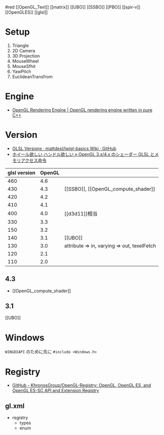 #red
[[OpenGL_Text]] [[matrix]]
[[UBO]] [[SSBO]] [[PBO]]
[[spir-v]] [[OpenGLES]] [[glsl]]

# Setup
1. Triangle
1. 2D Camera
1. 3D Projection
1. MouseWheel
1. MouseSfhit
1. YawPitch
1. EuclideanTransfrom

# Engine
- [OpenGL Rendering Engine | OpenGL rendering engine written in pure C++](https://opengl.bassi.li/)

# Version
- [GLSL Versions · mattdesl/lwjgl-basics Wiki · GitHub](https://github.com/mattdesl/lwjgl-basics/wiki/glsl-versions)
- [ホイール欲しい ハンドル欲しい » OpenGL 3.x/4.x のシェーダー GLSL とメモリアクセス命令](https://wlog.flatlib.jp/index.php?virtualpath=item/1637)

|glsl version|OpenGL| |
|-|-|-|
|460|4.6||
|430|4.3|[[SSBO]], [[OpenGL_compute_shader]]|
|420|4.2||
|410|4.1||
|400|4.0|[[d3d11]]相当|
|330|3.3||
|150|3.2||
|140|3.1|[[UBO]]|
|130|3.0|attribute => in, varying => out, texelFetch|
|120|2.1||
|110|2.0||

## 4.3
- [[OpenGL_compute_shader]]

## 3.1
[[UBO]]

# Windows
`WINGDIAPI` のために先に `#include <Windows.h>`

# Registry
- [GitHub - KhronosGroup/OpenGL-Registry: OpenGL, OpenGL ES, and OpenGL ES-SC API and Extension Registry](https://github.com/KhronosGroup/OpenGL-Registry)

## gl.xml

- registry
	- types
	- enum
